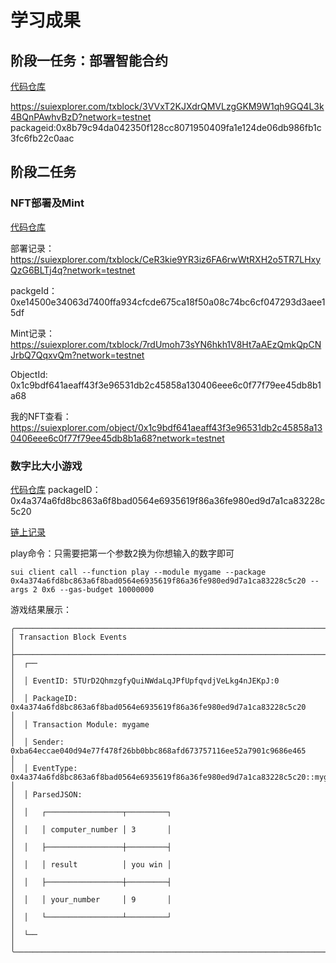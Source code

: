 # 学习成果

## 阶段一任务：部署智能合约

[代码仓库](https://github.com/CHENkai8385/sui_study/blob/main/hello_world/sources/hello.move)

https://suiexplorer.com/txblock/3VVxT2KJXdrQMVLzgGKM9W1qh9GQ4L3k4BQnPAwhvBzD?network=testnet
packageid:0x8b79c94da042350f128cc8071950409fa1e124de06db986fb1c3fc6fb22c0aac

## 阶段二任务

### NFT部署及Mint

[代码仓库](https://github.com/CHENkai8385/sui_study/blob/main/nft_demo/sources/mynft.move)

部署记录：https://suiexplorer.com/txblock/CeR3kie9YR3iz6FA6rwWtRXH2o5TR7LHxyQzG6BLTj4q?network=testnet

packgeId：0xe14500e34063d7400ffa934cfcde675ca18f50a08c74bc6cf047293d3aee15df

Mint记录：https://suiexplorer.com/txblock/7rdUmoh73sYN6hkh1V8Ht7aAEzQmkQpCNJrbQ7QqxvQm?network=testnet

ObjectId: 0x1c9bdf641aeaff43f3e96531db2c45858a130406eee6c0f77f79ee45db8b1a68

我的NFT查看：https://suiexplorer.com/object/0x1c9bdf641aeaff43f3e96531db2c45858a130406eee6c0f77f79ee45db8b1a68?network=testnet

### 数字比大小游戏

[代码仓库](https://github.com/CHENkai8385/sui_study/blob/main/game_demo/sources/mygame.move)
packageID：0x4a374a6fd8bc863a6f8bad0564e6935619f86a36fe980ed9d7a1ca83228c5c20 

[链上记录](https://suiexplorer.com/txblock/AkocXKmkWKtk2BkJp4xUz7ydjZREjpfA9Mm71B6qU2J8?network=testnet)

play命令：只需要把第一个参数2换为你想输入的数字即可

```sui client call --function play --module mygame --package 0x4a374a6fd8bc863a6f8bad0564e6935619f86a36fe980ed9d7a1ca83228c5c20 --args 2 0x6 --gas-budget 10000000```

游戏结果展示：

``````
╭──────────────────────────────────────────────────────────────────────────────────────────────────────╮
│ Transaction Block Events                                                                             │
├──────────────────────────────────────────────────────────────────────────────────────────────────────┤
│  ┌──                                                                                                 │
│  │ EventID: 5TUrD2QhmzgfyQuiNWdaLqJPfUpfqvdjVeLkg4nJEKpJ:0                                           │
│  │ PackageID: 0x4a374a6fd8bc863a6f8bad0564e6935619f86a36fe980ed9d7a1ca83228c5c20                     │
│  │ Transaction Module: mygame                                                                        │
│  │ Sender: 0xba64eccae040d94e77f478f26bb0bbc868afd673757116ee52a7901c9686e465                        │
│  │ EventType: 0x4a374a6fd8bc863a6f8bad0564e6935619f86a36fe980ed9d7a1ca83228c5c20::mygame::GameResult │
│  │ ParsedJSON:                                                                                       │
│  │   ┌─────────────────┬─────────┐                                                                   │
│  │   │ computer_number │ 3       │                                                                   │
│  │   ├─────────────────┼─────────┤                                                                   │
│  │   │ result          │ you win │                                                                   │
│  │   ├─────────────────┼─────────┤                                                                   │
│  │   │ your_number     │ 9       │                                                                   │
│  │   └─────────────────┴─────────┘                                                                   │
│  └──                                                                                                 │
╰──────────────────────────────────────────────────────────────────────────────────────────────────────╯╭
``````



 
